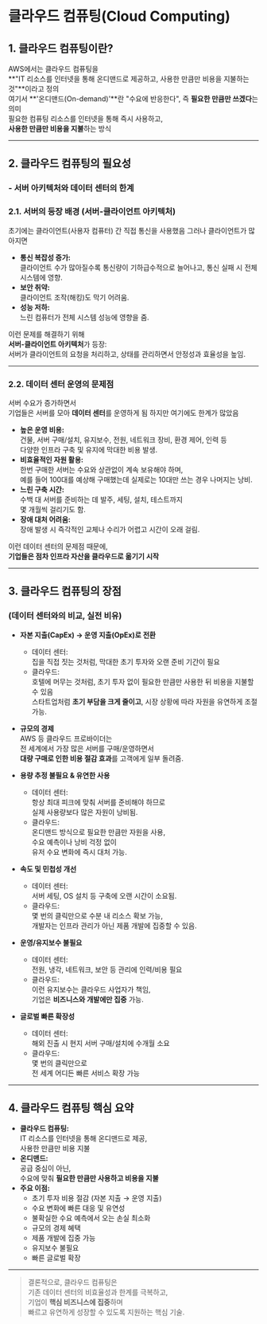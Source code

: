 # 클라우드 컴퓨팅(Cloud Computing)

## 1. 클라우드 컴퓨팅이란?

AWS에서는 클라우드 컴퓨팅을  
**"IT 리소스를 인터넷을 통해 온디맨드로 제공하고, 사용한 만큼만 비용을 지불하는 것"**이라고 정의  
여기서 **'온디맨드(On-demand)'**란 "수요에 반응한다", 즉 **필요한 만큼만 쓰겠다**는 의미  
필요한 컴퓨팅 리소스를 인터넷을 통해 즉시 사용하고,  
**사용한 만큼만 비용을 지불**하는 방식

---

## 2. 클라우드 컴퓨팅의 필요성

### - 서버 아키텍처와 데이터 센터의 한계

### 2.1. 서버의 등장 배경 (서버-클라이언트 아키텍처)

초기에는 클라이언트(사용자 컴퓨터) 간 직접 통신을 사용했음
그러나 클라이언트가 많아지면

- **통신 복잡성 증가:**  
  클라이언트 수가 많아질수록 통신량이 기하급수적으로 늘어나고, 통신 실패 시 전체 시스템에 영향.
- **보안 취약:**  
  클라이언트 조작(해킹)도 막기 어려움.
- **성능 저하:**  
  느린 컴퓨터가 전체 시스템 성능에 영향을 줌.

이런 문제를 해결하기 위해  
**서버-클라이언트 아키텍처**가 등장:  
서버가 클라이언트의 요청을 처리하고, 상태를 관리하면서 안정성과 효율성을 높임.

---

### 2.2. 데이터 센터 운영의 문제점

서버 수요가 증가하면서  
기업들은 서버를 모아 **데이터 센터**를 운영하게 됨
하지만 여기에도 한계가 많았음

- **높은 운영 비용:**  
  건물, 서버 구매/설치, 유지보수, 전원, 네트워크 장비, 환경 제어, 인력 등  
  다양한 인프라 구축 및 유지에 막대한 비용 발생.
- **비효율적인 자원 활용:**  
  한번 구매한 서버는 수요와 상관없이 계속 보유해야 하며,  
  예를 들어 100대를 예상해 구매했는데 실제로는 10대만 쓰는 경우 나머지는 낭비.
- **느린 구축 시간:**  
  수백 대 서버를 준비하는 데 발주, 세팅, 설치, 테스트까지  
  몇 개월씩 걸리기도 함.
- **장애 대처 어려움:**  
  장애 발생 시 즉각적인 교체나 수리가 어렵고 시간이 오래 걸림.

이런 데이터 센터의 문제점 때문에,  
**기업들은 점차 인프라 자산을 클라우드로 옮기기 시작**

---

## 3. 클라우드 컴퓨팅의 장점

### (데이터 센터와의 비교, 실전 비유)

- **자본 지출(CapEx) → 운영 지출(OpEx)로 전환**

  - 데이터 센터:  
    집을 직접 짓는 것처럼, 막대한 초기 투자와 오랜 준비 기간이 필요
  - 클라우드:  
    호텔에 머무는 것처럼, 초기 투자 없이 필요한 만큼만 사용한 뒤 비용을 지불할 수 있음  
    스타트업처럼 **초기 부담을 크게 줄이고**, 시장 상황에 따라 자원을 유연하게 조절 가능.

- **규모의 경제**  
  AWS 등 클라우드 프로바이더는  
  전 세계에서 가장 많은 서버를 구매/운영하면서  
  **대량 구매로 인한 비용 절감 효과**를 고객에게 일부 돌려줌.

- **용량 추정 불필요 & 유연한 사용**

  - 데이터 센터:  
    항상 최대 피크에 맞춰 서버를 준비해야 하므로  
    실제 사용량보다 많은 자원이 낭비됨.
  - 클라우드:  
    온디맨드 방식으로 필요한 만큼만 자원을 사용,  
    수요 예측이나 낭비 걱정 없이  
    유저 수요 변화에 즉시 대처 가능.

- **속도 및 민첩성 개선**

  - 데이터 센터:  
    서버 세팅, OS 설치 등 구축에 오랜 시간이 소요됨.
  - 클라우드:  
    몇 번의 클릭만으로 수분 내 리소스 확보 가능,  
    개발자는 인프라 관리가 아닌 제품 개발에 집중할 수 있음.

- **운영/유지보수 불필요**

  - 데이터 센터:  
    전원, 냉각, 네트워크, 보안 등 관리에 인력/비용 필요
  - 클라우드:  
    이런 유지보수는 클라우드 사업자가 책임,  
    기업은 **비즈니스와 개발에만 집중** 가능.

- **글로벌 빠른 확장성**
  - 데이터 센터:  
    해외 진출 시 현지 서버 구매/설치에 수개월 소요
  - 클라우드:  
    몇 번의 클릭만으로  
    전 세계 어디든 빠른 서비스 확장 가능

---

## 4. 클라우드 컴퓨팅 핵심 요약

- **클라우드 컴퓨팅:**  
  IT 리소스를 인터넷을 통해 온디맨드로 제공,  
  사용한 만큼만 비용 지불
- **온디맨드:**  
  공급 중심이 아닌,  
  수요에 맞춰 **필요한 만큼만 사용하고 비용을 지불**
- **주요 이점:**
  - 초기 투자 비용 절감 (자본 지출 → 운영 지출)
  - 수요 변화에 빠른 대응 및 유연성
  - 불확실한 수요 예측에서 오는 손실 최소화
  - 규모의 경제 혜택
  - 제품 개발에 집중 가능
  - 유지보수 불필요
  - 빠른 글로벌 확장

---

> 결론적으로, 클라우드 컴퓨팅은  
> 기존 데이터 센터의 비효율성과 한계를 극복하고,  
> 기업이 **핵심 비즈니스에 집중**하며  
> 빠르고 유연하게 성장할 수 있도록 지원하는 핵심 기술.
